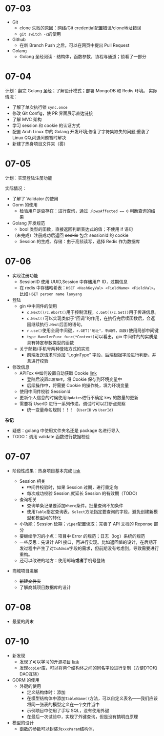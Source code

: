 # 07-03

-   Git
    -   clone 失败的原因：网络/Git credential配置错误/clone地址错误
    -   `git switch -c`的使用
-   Github
    -   在新 Branch Push 之后，可以在网页中提出 Pull Request
-   Golang 
    -   Golang 圣经阅读 - 结构体，函数参数，协程与通道；锁看了一部分

# 07-04

计划：翻完 Golang 圣经；了解设计模式；部署 MongoDB 和 Redis 环境。
实际情况：
-   了解了单次执行锁 `sync.once`
-   修改 Git Config，使 PR 界面展示直达链接
-   了解 MVC 架构
-   学习 session 和 cookie 的认证方式
-   配置 Arch Linux 中的 Golang 开发环境;修复了字符集缺失的问题;重装了 Linux QQ,闪退问题暂时解决
-   新建了热身项目文件夹（雾）

# 07-05

计划：实现登陆注册功能

实际情况：
-  了解了 Validator 的使用
-  Gorm 的使用
   -  检验用户是否存在：进行查询，通过 `.RowsAffected == 0` 判断查询的结果
-  Golang 开发规范
   -  bool 类型的函数，直接返回判断表达式的值；不使用 if 语句
-  （未完成）注册成功后返回 ~~cookie~~ 包含 sessionId 的 cookie
   -  Session 的生成、存储：由于高频读写，选择 Redis 作为数据库

# 07-06

-   实现注册功能
    -   SessionID 使用 UUID,Session 中存储用户 ID，过期信息
    -   在 redis 中存储哈希表：`HSET <HashKeyVal> <FieldName> <FieldVal>`。比如 `HSET person name laoyang`
-   登陆
    -   gin 中中间件的使用
        -   `c.Next()/c.Abort()`用于控制流程，`c.Get()/c.Set()`用于传递信息。
        -   `c.Next()`可以实现类似于“回调”的作用，在执行完后续函数后，会返回继续执行`.Next`后面的语句。
        -   `r.use()`使用全局中间键，`r.GET("地址"，中间件，函数)`使用局部中间键 
        -   `type HandlerFunc func(*Context)`可以看出，gin 中间件的的实质是具有特定参数类型的函数
    -   关于邮箱/手机号两种登陆方式的实现
        -   前端发送请求时添加 “LoginType” 字段，后端根据字段进行判断，并且进行校验
-   修改信息
    -   APIFox 中如何设置自动获取 Cookie [link](https://apifox.com/blog/cookies-and-token/)
        -   登陆后设置`后置操作`，将 Cookie 保存到环境变量中
        -   后续操作中，将需要 Cookie 的操作处，填为环境变量
    -   使用中间件校验 SessionId
    -   更新个人信息的时候使用`Updates`进行不确定 key 的数量的更新
    -   需要将 UserID 进行一系列传递，调试时可以打断点观察
        -   统一变量命名规则！！！（`UserID` vs `UserId`）


**杂记**
-   疑惑：golang 中使用文件夹名还是 package 名进行导入
-   TODO：调用 validate 函数进行数据校验

# 07-07

-   阶段性成果：热身项目基本完成 [link](https://github.com/FirwoodLin/Projects-BingyanSummer2023/tree/main/WarmUp)
    -   Session 相关
        -   中间件校验时，如果 Session 过期，进行重定向
        -   每次成功校验 Session,就延长 Session 的有效期（TODO）   
    -   查询相关
        -   查询单条记录要添加`Where`条件。批量查询不加条件
        -   使用`Table`指定查询表，`Select`方法指定要查询的字段，避免创建新模型和模型间的转化
    -   小功能：Session 延期；`viper`配置读取；完善了 API 文档的 Reponse 部分
    -   要继续学习的小点：项目中 Error 的规范；日志（log）系统的规范
    -   一些反思：先设计 API 接口，再进行实现。比如返回值的设计，在后期开发过程中产生了对`IsAdmin`字段的需求，但前期没有考虑到，导致需要进行重构。
    -   还可以改进的地方：使用邮箱**或者**手机号登陆

-   商城项目进展
    -   ~~新建文件夹~~
    -   了解商城项目数据库的设计

# 07-08

-   最爱的周末

# 07-10

- 新发现
  - 发现了可以学习的开源项目 [link](https://github.com/newbee-ltd/newbee-mall-api-go)
  - 发现`copier`库，可以将两个结构体之间的同名字段进行复制（方便DTO和DAO互转）
- GORM 的使用
  - 外键的使用
    - 定义结构体时：添加
    - 在模型结构体中添加`TableName()`方法，可以自定义表名——我们应该将同一张表的模型定义在一个文件当中
    - 示例项目中使用了手写 SQL，没有使用外键
    - 在最后一次试验中，实现了外键查询，但是没有搞明白原理
- 模型的设计
  - 函数的参数可以封装为`xxxParam`结构体，